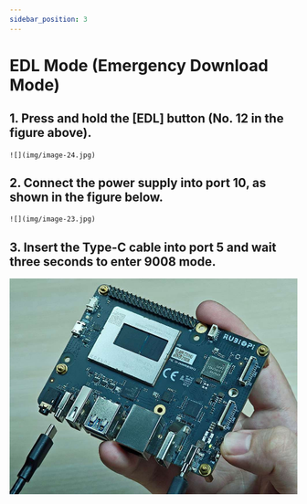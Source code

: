 ```yaml
---
sidebar_position: 3
---
```


# EDL Mode (Emergency Download Mode)

## 1. Press and hold the **\[EDL]** button (No. 12 in the figure above).

    ![](img/image-24.jpg)

## 2. Connect the power supply into port 10, as shown in the figure below.&#x20;

    ![](img/image-23.jpg)

## 3. Insert the Type-C cable into port 5 and wait three seconds to enter 9008 mode.

   ![](img/20250314-155547-1.jpg)

